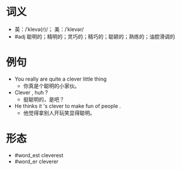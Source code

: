 # 词义
- 英：/ˈklevə(r)/； 美：/ˈklevər/
- #adj 聪明的；精明的；灵巧的；精巧的；聪颖的；熟练的；油腔滑调的
# 例句
- You really are quite a clever little thing
	- 你真是个聪明的小家伙。
- Clever , huh ?
	- 挺聪明的，是吧？
- He thinks it 's clever to make fun of people .
	- 他觉得拿别人开玩笑显得聪明。
# 形态
- #word_est cleverest
- #word_er cleverer

